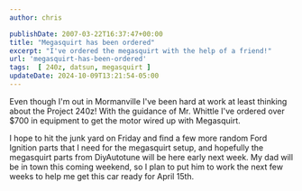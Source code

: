 ```yaml
---
author: chris

publishDate: 2007-03-22T16:37:47+00:00
title: "Megasquirt has been ordered"
excerpt: "I've ordered the megasquirt with the help of a friend!"
url: 'megasquirt-has-been-ordered'
tags:  [ 240z, datsun, megasquirt ] 
updateDate: 2024-10-09T13:21:54-05:00
---
```


Even though I'm out in Mormanville I've been hard at work at least thinking about the Project 240z!  With the guidance of Mr. Whittle I've ordered over $700 in equipment to get the motor wired up with Megasquirt.

I hope to hit the junk yard on Friday and find a few more random Ford Ignition parts that I need for the megasquirt setup, and hopefully the megasquirt parts from DiyAutotune will be here early next week. My dad will be in town this coming weekend, so I plan to put him to work the next few weeks to help me get this car ready for April 15th.

